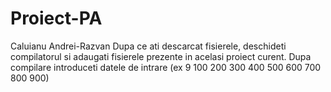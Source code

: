 # Proiect-PA
Caluianu Andrei-Razvan
Dupa ce ati descarcat fisierele, deschideti compilatorul si adaugati fisierele prezente in acelasi proiect curent. Dupa compilare introduceti datele de intrare (ex 9 100 200 300 400 500 600 700 800 900)

